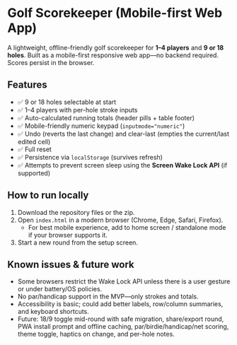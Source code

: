 # Golf Scorekeeper (Mobile-first Web App)

A lightweight, offline-friendly golf scorekeeper for **1–4 players** and **9 or 18 holes**. Built as a mobile-first responsive web app—no backend required. Scores persist in the browser.

## Features
- ✅ 9 or 18 holes selectable at start
- ✅ 1–4 players with per-hole stroke inputs
- ✅ Auto-calculated running totals (header pills + table footer)
- ✅ Mobile-friendly numeric keypad (`inputmode="numeric"`)
- ✅ Undo (reverts the last change) and clear-last (empties the current/last edited cell)
- ✅ Full reset
- ✅ Persistence via `localStorage` (survives refresh)
- ✅ Attempts to prevent screen sleep using the **Screen Wake Lock API** (if supported)

## How to run locally
1. Download the repository files or the zip.
2. Open `index.html` in a modern browser (Chrome, Edge, Safari, Firefox).
   - For best mobile experience, add to home screen / standalone mode if your browser supports it.
3. Start a new round from the setup screen.

## Known issues & future work
- Some browsers restrict the Wake Lock API unless there is a user gesture or under battery/OS policies.
- No par/handicap support in the MVP—only strokes and totals.
- Accessibility is basic; could add better labels, row/column summaries, and keyboard shortcuts.
- Future: 18/9 toggle mid-round with safe migration, share/export round, PWA install prompt and offline caching, par/birdie/handicap/net scoring, theme toggle, haptics on change, and per-hole notes.
